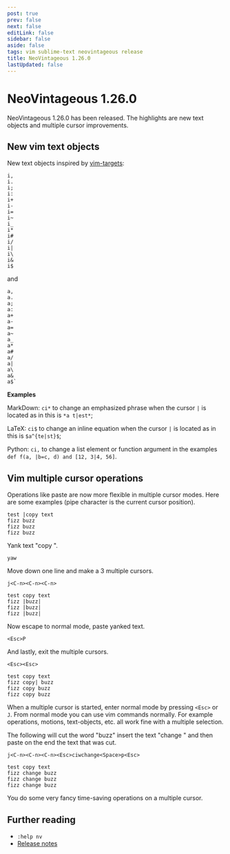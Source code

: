 ```yaml
---
post: true
prev: false
next: false
editLink: false
sidebar: false
aside: false
tags: vim sublime-text neovintageous release
title: NeoVintageous 1.26.0
lastUpdated: false
---
```


# NeoVintageous 1.26.0

NeoVintageous 1.26.0 has been released.  The highlights are new text objects and multiple cursor improvements.

## New vim text objects

New text objects inspired by [vim-targets](https://github.com/NeoVintageous/NeoVintageous/issues/781):

```
i,
i.
i;
i:
i+
i-
i=
i~
i_
i*
i#
i/
i|
i\
i&
i$
```

and

```
a,
a.
a;
a:
a+
a-
a=
a~
a_
a*
a#
a/
a|
a\
a&
a$`
```

**Examples**

MarkDown: `ci*` to change an emphasized phrase when the cursor `|` is located as in this is `*a t|est*`;

LaTeX: `ci$` to change an inline equation when the cursor `|` is located as in this is `$a^{te|st}$`;

Python: `ci,` to change a list element or function argument in the examples `def f(a, |b=c, d) and [12, 3|4, 56]`.

## Vim multiple cursor operations

Operations like paste are now more flexible in multiple cursor modes.  Here are some examples (pipe character is the current cursor position).

```
test |copy text
fizz buzz
fizz buzz
fizz buzz
```

Yank text "copy ".

```vim
yaw
```

Move down one line and make a 3 multiple cursors.

```vim
j<C-n><C-n><C-n>
```

```
test copy text
fizz |buzz|
fizz |buzz|
fizz |buzz|
```

Now escape to normal mode, paste yanked text.

```vim
<Esc>P
```

And lastly, exit the multiple cursors.

```vim
<Esc><Esc>
```

```
test copy text
fizz copy| buzz
fizz copy buzz
fizz copy buzz
```

When a multiple cursor is started, enter normal mode by pressing `<Esc>` or `J`.  From normal mode you can use vim commands normally.  For example operations, motions, text-objects, etc. all work fine with a multiple selection.

The following will cut the word "buzz" insert the text "change " and then paste on the end the text that was cut.

`j<C-n><C-n><C-n><Esc>ciwchange<Space>p<Esc>`

```
test copy text
fizz change buzz
fizz change buzz
fizz change buzz
```

You do some very fancy time-saving operations on a multiple cursor.

## Further reading

* `:help nv`
* [Release notes](https://github.com/NeoVintageous/NeoVintageous/releases/tag/1.26.0)
